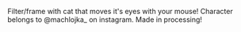 Filter/frame with cat that moves it's eyes with your mouse! Character belongs to @machlojka_ on instagram. Made in processing!
